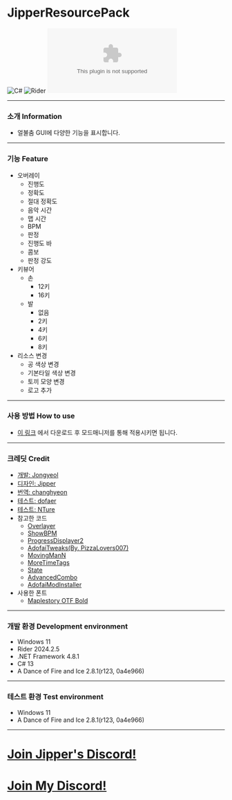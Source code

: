 # JipperResourcePack
![C#](https://img.shields.io/badge/Lang-Csharp-c9c8e4.svg?&logo=csharp)
![Rider](https://img.shields.io/badge/IDE-Rider-c9c8e4.svg?&logo=rider)
![Download](https://img.shields.io/github/downloads/Jongye0l/JipperResourcePack/JipperResourcePack.zip)

---
### 소개 Information
* 얼불춤 GUI에 다양한 기능을 표시합니다.
---
### 기능 Feature
* 오버레이
  * 진행도
  * 정확도
  * 절대 정확도
  * 음악 시간
  * 맵 시간
  * BPM
  * 판정
  * 진행도 바
  * 콤보
  * 판정 강도
* 키뷰어
  * 손
    * 12키
    * 16키
  * 발
    * 없음
    * 2키
    * 4키
    * 6키
    * 8키
* 리소스 변경
  * 공 색상 변경
  * 기본타일 색상 변경
  * 토끼 모양 변경
  * 로고 추가
---
### 사용 방법 How to use
* [이 링크](https://github.com/Jongye0l/JipperResourcePack/releases/latest) 에서 다운로드 후 모드매니저를 통해 적용시키면 됩니다.
---
### 크레딧 Credit
* [개발: Jongyeol](https://www.youtube.com/@Jongyeol)
* [디자인: Jipper](https://www.youtube.com/@jipper1214)
* [번역: changhyeon](https://www.youtube.com/@changhyeon7492)
* [테스트: dofaer](https://www.youtube.com/@%EB%8F%84%ED%8E%98)
* [테스트: NTure](https://www.youtube.com/@NTure_1253)
* 참고한 코드
  * [Overlayer](https://github.com/c3nb/Overlayer)
  * [ShowBPM](https://github.com/FLOWERs-Modding/ADOFAI_ShowBPM)
  * [ProgressDisplayer2](https://github.com/FLOWERs-Modding/ADOFAI_ProgressDisplayer2)
  * [AdofaiTweaks(By. PizzaLovers007)](https://github.com/PizzaLovers007/AdofaiTweaks)
  * [MovingManN](https://github.com/Jongye0l/JIpper-Overlayer/blob/main/Scripts/MovingManN.js)
  * [MoreTimeTags](https://github.com/Jongye0l/MoreTimeTags)
  * [State](https://github.com/Jongye0l/State)
  * [AdvancedCombo](https://github.com/Jongye0l/AdvancedCombo)
  * [AdofaiModInstaller](https://github.com/tjwogud/AdofaiModInstaller)
* 사용한 폰트
  * [Maplestory OTF Bold](https://fontmeme.com/ktype/maplestory-font)
---
### 개발 환경 Development environment
* Windows 11
* Rider 2024.2.5
* .NET Framework 4.8.1
* C# 13
* A Dance of Fire and Ice 2.8.1(r123, 0a4e966)
---
### 테스트 환경 Test environment
* Windows 11
* A Dance of Fire and Ice 2.8.1(r123, 0a4e966)
---
# [Join Jipper's Discord!](https://discord.gg/qTbnPhY7YA)
# [Join My Discord!](https://discord.jongyeol.kr)
